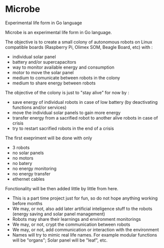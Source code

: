 # Microbe
Experimental life form in Go language

Microbe is an experimental life form in Go language.

The objective is to create a small colony of autonomous robots on Linux compatible boards (Raspberry Pi, Olimex SOM, Beagle Board, etc) with :
- individual solar panel
- battery and/or supercapacitors
- way to monitor available energy and consumption
- motor to move the solar panel
- medium to comunicate between robots in the colony
- medium to share energy between robots

The objective of the colony is just to "stay alive" for now by :
- save energy of individual robots in case of low battery (by deactivating functions and/or services)
- move the individual solar panels to gain more energy
- transfer energy from a sacrified robot to another alive robots in case of crisis
- try to restart sacrified robots in the end of a crisis


The first exepriment will be done with only
- 3 robots
- no solar panels
- no motors
- no batery
- no energy monitoring
- no energy transfer
- ethernet cables

Fonctionality will be then added little by little from here.


- This is a part time project just for fun, so do not hope anything working before months
- We may, or not, also add later artificial inteligence stuff to the robots (energy saving and solar panel management)
- Robots may share their learnings and environment monitorings
- We may, or not, crypt the communication between robots
- We may, or not, add communication or interaction with the environment
- Names will try to mimic real life names. For example modular functions will be "organs"; Solar panel will be "leaf", etc.
